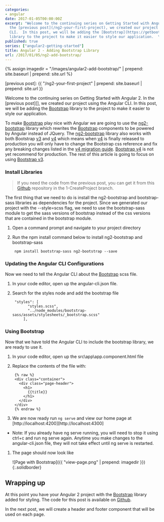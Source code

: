 ```yaml
---
categories:
- angular
date: 2017-01-05T00:00:00Z
excerpt: "Welcome to the continuing series on Getting Started with Angular 2.  In
  the [previous post](/ng2-your-first-project), we created our project using the Angular
  CLI.  In this post, we will be adding the [Bootstrap](https://getbootstrap.com/)
  library to the project to make it easier to style our application.  \n"
published: true
series: ["angular2-getting-started"]
title: Angular 2 - Adding Bootstrap Library
url: /2017/01/05/ng2-add-bootstrap/
---
```


{% assign imagedir = "/images/angular2-add-bootstrap/" | prepend: site.baseurl | prepend: site.url %}

[previous post]: {{ "/ng2-your-first-project" | prepend: site.baseurl | prepend: site.url }}



Welcome to the continuing series on Getting Started with Angular 2.  In the [previous post][], we created our project using the Angular CLI.  In this post, we will be adding the [Bootstrap](https://getbootstrap.com/) library to the project to make it easier to style our application.  

To make [Bootstrap](https://getbootstrap.com/) play nice with Angular we are going to use the [ng2-bootstrap](https://valor-software.com/ng2-bootstrap/) library which rewrites the [Bootstrap](https://getbootstrap.com/) components to be powered by Angular instead of JQuery.  The [ng2-bootstrap](https://valor-software.com/ng2-bootstrap/) library also works with both Bootstrap [v3](https://getbootstrap.com) and [v4](http://v4-alpha.getbootstrap.com/) which means when [v4](http://v4-alpha.getbootstrap.com/) is finally released to production you will only have to change the Bootstrap css reference and fix any breaking changes listed in the [v4 migration guide](http://v4-alpha.getbootstrap.com/migration/).  [Bootstrap v4](http://v4-alpha.getbootstrap.com/) is not yet recommend for production.  The rest of this article is going to focus on using [Bootstrap v3](https://getbootstrap.com/).

### Install Libraries

> If you need the code from the previous post, you can get it from this [Github](https://github.com/digitaldrummerj/angular2-getting-started) repository in the 1-CreateProject branch.  

The first thing that we need to do is install the ng2-bootstrap and bootstrap-sass libraries as dependencies for the project.  Since we generated our project with the --style=scss flag, we need to use the bootstrap-sass module to get the sass versions of bootstrap instead of the css versions that are contained in the bootstrap module.

1. Open a command prompt and navigate to your project directory
1. Run the npm install command below to install ng2-bootstrap and bootstrap-sass

        npm install bootstrap-sass ng2-bootstrap --save

### Updating the Angular CLI Configurations

Now we need to tell the Angular CLI about the [Bootstrap](https://getbootstrap.com/) scss file.

1. In your code editor, open up the angular-cli.json file.
1. Search for the styles node and add the bootstrap file

        "styles": [
              "styles.scss",
              "../node_modules/bootstrap-sass/assets/stylesheets/_bootstrap.scss"
            ],


### Using Bootstrap 

Now that we have told the Angular CLI to include the bootstrap library, we are ready to use it.

1. In your code editor, open up the src\app\app.component.html file
1. Replace the contents of the file with:

        {% raw %}
        <div class="container">
          <div class="page-header">
            <h1>
              {{title}}
            </h1>
          </div>
        </div>
        {% endraw %}
        
1. We are now ready run `ng serve` and view our home page at [http://localhost:4200][http://localhost:4300]
  * Note: If you already have ng serve running, you will need to stop it using ctrl+c and run ng serve again. Anytime you make changes to the angular-cli.json file, they will not take effect until ng serve is restarted.

1. The page should now look like

    ![Page with Bootstrap]({{ "view-page.png" | prepend: imagedir }})
    {:.solidborder}


## Wrapping up

At this point you have your Angular 2 project with the [Bootstrap](https://getbootstrap.com/) library added for styling.  The code for this post is available on [Github](https://github.com/digitaldrummerj/angular2-getting-started/tree/2-AddBootstrap).  

In the next post, we will create a header and footer component that will be used on each page.
